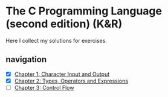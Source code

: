 # The C Programming Language (second edition) (K&R)

Here I collect my solutions for exercises.

## navigation
  * [x] [Chapter 1: Character Input and Output](./src/chapter-1/README.md)
  * [x] [Chapter 2: Types, Operators and Expressions](./src/chapter-2/README.md)
  * [ ] [Chapter 3: Control Flow](./src/chapter-3/README.md)
